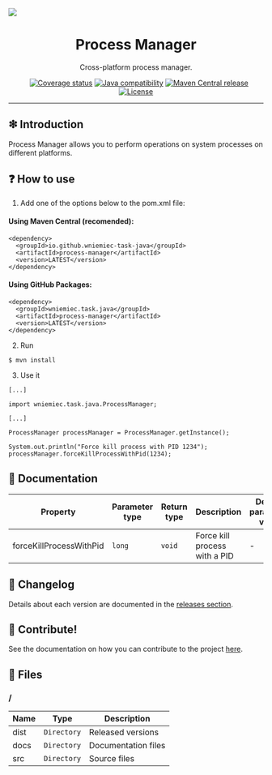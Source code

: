 ![](https://github.com/wniemiec-task-java/process-manager/blob/master/docs/img/logo/logo.jpg)

<h1 align='center'>Process Manager</h1>
<p align='center'>Cross-platform process manager.</p>
<p align="center">
	<a href="https://github.com/wniemiec-task-java/process-manager/actions/workflows/windows.yml"><img src="https://github.com/wniemiec-task-java/process-manager/actions/workflows/windows.yml/badge.svg" alt=""></a>
	<a href="https://github.com/wniemiec-task-java/process-manager/actions/workflows/macos.yml"><img src="https://github.com/wniemiec-task-java/process-manager/actions/workflows/macos.yml/badge.svg" alt=""></a>
	<a href="https://github.com/wniemiec-task-java/process-manager/actions/workflows/ubuntu.yml"><img src="https://github.com/wniemiec-task-java/process-manager/actions/workflows/ubuntu.yml/badge.svg" alt=""></a>
	<a href="https://codecov.io/gh/wniemiec-task-java/process-manager"><img src="https://codecov.io/gh/wniemiec-task-java/process-manager/branch/master/graph/badge.svg?token=R2SFS4SP86" alt="Coverage status"></a>
	<a href="http://java.oracle.com"><img src="https://img.shields.io/badge/java-11+-D0008F.svg" alt="Java compatibility"></a>
	<a href="https://mvnrepository.com/artifact/io.github.wniemiec-task-java/process-manager"><img src="https://img.shields.io/maven-central/v/io.github.wniemiec-task-java/process-manager" alt="Maven Central release"></a>
	<a href="https://github.com/wniemiec-task-java/process-manager/blob/master/LICENSE"><img src="https://img.shields.io/github/license/wniemiec-task-java/process-manager" alt="License"></a>
</p>
<hr />

## ❇ Introduction
Process Manager allows you to perform operations on system processes on different platforms.

## ❓ How to use
1. Add one of the options below to the pom.xml file: 

#### Using Maven Central (recomended):
```
<dependency>
  <groupId>io.github.wniemiec-task-java</groupId>
  <artifactId>process-manager</artifactId>
  <version>LATEST</version>
</dependency>
```

#### Using GitHub Packages:
```
<dependency>
  <groupId>wniemiec.task.java</groupId>
  <artifactId>process-manager</artifactId>
  <version>LATEST</version>
</dependency>
```

2. Run
```
$ mvn install
```

3. Use it
```
[...]

import wniemiec.task.java.ProcessManager;

[...]

ProcessManager processManager = ProcessManager.getInstance();

System.out.println("Force kill process with PID 1234");
processManager.forceKillProcessWithPid(1234);

```

## 📖 Documentation
|        Property        |Parameter type|Return type|Description|Default parameter value|
|----------------|-------------------------------|----|-------------------------|--------|
|forceKillProcessWithPid |`long`|`void`|Force kill process with a PID| - |

## 🚩 Changelog
Details about each version are documented in the [releases section](https://github.com/williamniemiec/wniemiec-task-java/process-manager/releases).

## 🤝 Contribute!
See the documentation on how you can contribute to the project [here](https://github.com/wniemiec-task-java/process-manager/blob/master/CONTRIBUTING.md).

## 📁 Files

### /
|        Name        |Type|Description|
|----------------|-------------------------------|-----------------------------|
|dist |`Directory`|Released versions|
|docs |`Directory`|Documentation files|
|src     |`Directory`| Source files|
